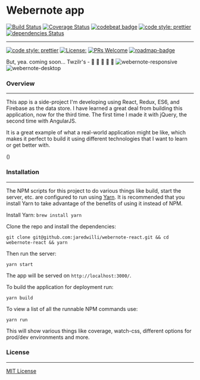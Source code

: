 
# Webernote app

[![Build Status](https://travis-ci.org/jaredwilli/webernote-react.svg?branch=build-path)](https://travis-ci.org/jaredwilli/webernote-react)
[![Coverage Status](https://coveralls.io/repos/github/jaredwilli/webernote-react/badge.svg)](https://coveralls.io/github/jaredwilli/webernote-react)
[![codebeat badge](https://codebeat.co/badges/1396f00a-f7ce-43a0-af73-1bfc2298213c)](https://codebeat.co/projects/github-com-jaredwilli-webernote-react-master)
[![code style: prettier](https://img.shields.io/badge/code_style-prettier-ff69b4.svg?style=flat-square)](https://github.com/prettier/prettier)
[![dependencies Status](https://david-dm.org/jaredwilli/webernote-react/status.svg)](https://david-dm.org/jaredwilli/webernote-react)

--------------
[![code style: prettier](https://img.shields.io/badge/code_style-prettier-ff69b4.svg?style=flat-square)](https://github.com/prettier/prettier)
[![License:](https://img.shields.io/npm/l/cross-env.svg?style=flat-square)](https://github.com/jaredwilli/webernote-react/blob/master/other/LICENSE)
[![PRs Welcome](https://img.shields.io/badge/PRs-welcome-brightgreen.svg?style=flat-square)](http://makeapullrequest.com)
[![roadmap-badge](https://img.shields.io/badge/%F0%9F%93%94-roadmap-CD9523.svg?style=flat-square)](https://github.com/jaredwilli/webernote-react/blob/master/other/ROADMAP.md)


But, yea. coming soon... Twzilr's - 🚁 🚁 🚁 🚁 🚁
![webernote-responsive](https://user-images.githubusercontent.com/218374/33228967-50daa694-d193-11e7-9a34-e15beca4cd39.gif)
![webernote-desktop](https://user-images.githubusercontent.com/218374/33228962-3a560da0-d193-11e7-8cd3-43fd7134c04a.gif)


### Overview
-------

This app is a side-project I'm developing using React, Redux, ES6, and Firebase as the data store. I have learned a great deal from building this application, now for the third time. The first time I made it with jQuery, the second time with AngularJS.

It is a great example of what a real-world application might be like, which makes it perfect to build it using different technologies that I want to learn or get better with.


()


### Installation
-------

The NPM scripts for this project to do various things like build, start the server, etc. are configured to run using [Yarn](https://yarnpkg.com/en/). It is recommended that you install Yarn to take advantage of the benefits of using it instead of NPM.

Install Yarn:
`brew install yarn`

Clone the repo and install the dependencies:

```
git clone git@github.com:jaredwilli/webernote-react.git && cd webernote-react && yarn
```

Then run the server:

`yarn start`

The app will be served on `http://localhost:3000/`.

To build the application for deployment run:

`yarn build`

To view a list of all the runnable NPM commands use:

`yarn run`

This will show various things like coverage, watch-css, different options for prod/dev environments and more.


### License
-------

[MIT License](https://opensource.org/licenses/MIT)


